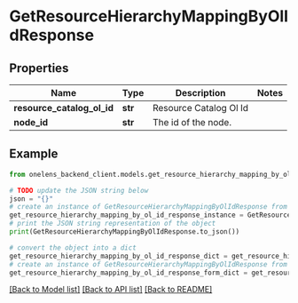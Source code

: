 # GetResourceHierarchyMappingByOlIdResponse


## Properties

Name | Type | Description | Notes
------------ | ------------- | ------------- | -------------
**resource_catalog_ol_id** | **str** | Resource Catalog Ol Id | 
**node_id** | **str** | The id of the node. | 

## Example

```python
from onelens_backend_client.models.get_resource_hierarchy_mapping_by_ol_id_response import GetResourceHierarchyMappingByOlIdResponse

# TODO update the JSON string below
json = "{}"
# create an instance of GetResourceHierarchyMappingByOlIdResponse from a JSON string
get_resource_hierarchy_mapping_by_ol_id_response_instance = GetResourceHierarchyMappingByOlIdResponse.from_json(json)
# print the JSON string representation of the object
print(GetResourceHierarchyMappingByOlIdResponse.to_json())

# convert the object into a dict
get_resource_hierarchy_mapping_by_ol_id_response_dict = get_resource_hierarchy_mapping_by_ol_id_response_instance.to_dict()
# create an instance of GetResourceHierarchyMappingByOlIdResponse from a dict
get_resource_hierarchy_mapping_by_ol_id_response_form_dict = get_resource_hierarchy_mapping_by_ol_id_response.from_dict(get_resource_hierarchy_mapping_by_ol_id_response_dict)
```
[[Back to Model list]](../README.md#documentation-for-models) [[Back to API list]](../README.md#documentation-for-api-endpoints) [[Back to README]](../README.md)



